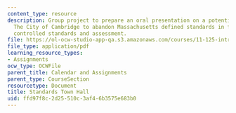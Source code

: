 ```yaml
---
content_type: resource
description: Group project to prepare an oral presentation on a potential plan by
  The City of Cambridge to abandon Massachusetts defined standards in favor of locally
  controlled standards and assessment.
file: https://ol-ocw-studio-app-qa.s3.amazonaws.com/courses/11-125-introduction-to-education-understanding-and-evaluating-education-spring-2009/ffd97f8c2d25510c3af46b3575e683b0_MIT11_125s09_cal_Standards_Town_Hall03.pdf
file_type: application/pdf
learning_resource_types:
- Assignments
ocw_type: OCWFile
parent_title: Calendar and Assignments
parent_type: CourseSection
resourcetype: Document
title: Standards Town Hall
uid: ffd97f8c-2d25-510c-3af4-6b3575e683b0
---
```

